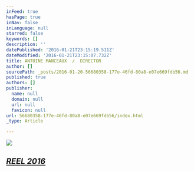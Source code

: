 ```yaml
---
inFeed: true
hasPage: true
inNav: false
inLanguage: null
starred: false
keywords: []
description: ''
datePublished: '2016-01-21T23:15:19.511Z'
dateModified: '2016-01-21T23:15:07.732Z'
title: ANTOINE MANCEAUX  /  DIRECTOR
author: []
sourcePath: _posts/2016-01-20-56680358-177e-46fd-80a8-e07e669fdb56.md
published: true
authors: []
publisher:
  name: null
  domain: null
  url: null
  favicon: null
url: 56680358-177e-46fd-80a8-e07e669fdb56/index.html
_type: Article

---
```

![](https://s3-us-west-2.amazonaws.com/the-grid-img/p/9492a91c5904185ef6af9b6860482988458395db.png)

## _**[REEL 2016][0]**_

[0]: https://vimeo.com/148292181